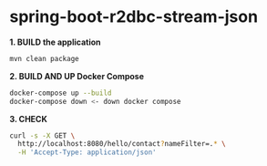 # spring-boot-r2dbc-stream-json

**1. BUILD the application**
```bash
mvn clean package
```

**2. BUILD AND UP Docker Compose**
```bash
docker-compose up --build
docker-compose down <- down docker compose
```

**3. CHECK**
```bash
curl -s -X GET \
  http://localhost:8080/hello/contact?nameFilter=.* \
  -H 'Accept-Type: application/json'
```
